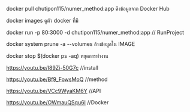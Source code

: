 docker pull chutipon115/numer_method:app   ดึงข้อมูลจาก Docker Hub

docker images ดูตัว docker ที่มี

docker run -p 80:3000 -d chutipon115/numer_method:app // RunProject

docker system prune -a --volumes ล้างข้อมูลใน IMAGE

docker stop $(docker ps -aq) หยุดการทำงาน


https://youtu.be/I89Zi-50G7c  //install

https://youtu.be/Bf9_FowsMoQ  //method

https://youtu.be/VCc9WyaKM6Y  //API

https://youtu.be/OWmauQSqu6I //Docker
